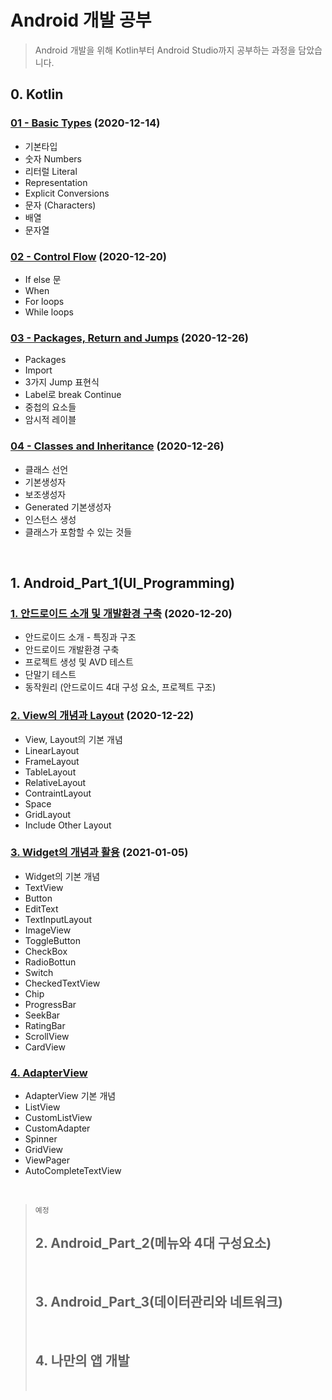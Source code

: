 # Android 개발 공부

> Android 개발을 위해 Kotlin부터 Android Studio까지 공부하는 과정을 담았습니다.

## 0. Kotlin

### [01 - Basic Types](https://github.com/sm0514sm/Android_Study/blob/master/0_Kotlin/Lecture%20Note/01%20-%20Basic%20Types.md) (2020-12-14)

-   기본타입
-   숫자 Numbers
-   리터럴 Literal
-   Representation
-   Explicit Conversions
-   문자 (Characters)
-   배열
-   문자열

### [02 - Control Flow](https://github.com/sm0514sm/Android_Study/blob/master/0_Kotlin/Lecture%20Note/02%20-%20Control%20Flow.md) (2020-12-20)

-   If else 문
-   When
-   For loops
-   While loops

### [03 - Packages, Return and Jumps](https://github.com/sm0514sm/Android_Study/blob/master/0_Kotlin/Lecture%20Note/03%20-%20Packages%2C%20Return%20and%20Jumps.md) (2020-12-26)

-   Packages
-   Import
-   3가지 Jump 표현식
-   Label로 break Continue
-   중첩의 요소들
-   암시적 레이블

### [04 - Classes and Inheritance](https://github.com/sm0514sm/Android_Study/blob/master/0_Kotlin/Lecture%20Note/04%20-%20Classes%20and%20Inheritance.md) (2020-12-26)

-   클래스 선언
-   기본생성자
-   보조생성자
-   Generated 기본생성자
-   인스턴스 생성
-   클래스가 포함할 수 있는 것들

<br>

## 1. Android_Part_1(UI_Programming)

### [1. 안드로이드 소개 및 개발환경 구축](https://github.com/sm0514sm/Android_Study/blob/master/1_Android_Part_1(UI_Programming)/Lecture_Note/1.%20%EC%95%88%EB%93%9C%EB%A1%9C%EC%9D%B4%EB%93%9C%20%EC%86%8C%EA%B0%9C%20%EB%B0%8F%20%EA%B0%9C%EB%B0%9C%ED%99%98%EA%B2%BD%20%EA%B5%AC%EC%B6%95.md) (2020-12-20)

-   안드로이드 소개 - 특징과 구조
-   안드로이드 개발환경 구축
-   프로젝트 생성 및 AVD 테스트
-   단말기 테스트
-   동작원리 (안드로이드 4대 구성 요소, 프로젝트 구조)

### [2. View의 개념과 Layout](https://github.com/sm0514sm/Android_Study/blob/master/1_Android_Part_1(UI_Programming)/Lecture_Note/2.%20View%EC%9D%98%20%EA%B0%9C%EB%85%90%EA%B3%BC%20Layout.md) (2020-12-22)

-   View, Layout의 기본 개념
-   LinearLayout
-   FrameLayout
-   TableLayout
-   RelativeLayout
-   ContraintLayout
-   Space
-   GridLayout
-   Include Other Layout

### [3. Widget의 개념과 활용](https://github.com/sm0514sm/Android_Study/blob/master/1_Android_Part_1(UI_Programming)/Lecture_Note/3.%20Widget%EC%9D%98%20%EA%B0%9C%EB%85%90%EA%B3%BC%20%ED%99%9C%EC%9A%A9.md) (2021-01-05)

-   Widget의 기본 개념
-   TextView
-   Button
-   EditText
-   TextInputLayout
-   ImageView
-   ToggleButton
-   CheckBox
-   RadioBottun
-   Switch
-   CheckedTextView
-   Chip
-   ProgressBar
-   SeekBar
-   RatingBar
-   ScrollView
-   CardView

### [4. AdapterView](https://github.com/sm0514sm/Android_Study/blob/master/1_Android_Part_1(UI_Programming)/Lecture_Note/4.%20AdapterView.md)

-   AdapterView 기본 개념
-   ListView
-   CustomListView
-   CustomAdapter
-   Spinner
-   GridView
-   ViewPager
-   AutoCompleteTextView

 
<br>

>   `예정`
>
>   ## 2. Android_Part_2(메뉴와 4대 구성요소)
>
>   <br>
>
>   ## 3. Android_Part_3(데이터관리와 네트워크)
>
>   <br>
>
>   ## 4. 나만의 앱 개발
>
>   <br>
>
>   

